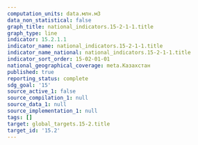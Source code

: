 ```yaml
---
computation_units: data.млн.м3
data_non_statistical: false
graph_title: national_indicators.15-2-1-1.title
graph_type: line
indicator: 15.2.1.1
indicator_name: national_indicators.15-2-1-1.title
indicator_name_national: national_indicators.15-2-1-1.title
indicator_sort_order: 15-02-01-01
national_geographical_coverage: meta.Казахстан
published: true
reporting_status: complete
sdg_goal: '15'
source_active_1: false
source_compilation_1: null
source_data_1: null
source_implementation_1: null
tags: []
target: global_targets.15-2.title
target_id: '15.2'
---
```

